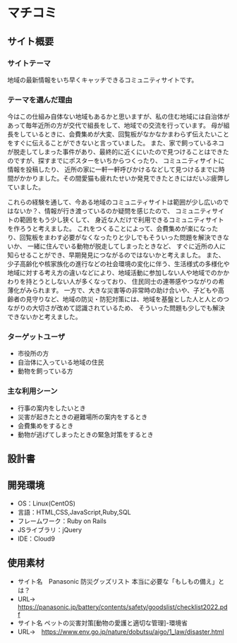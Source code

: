 # マチコミ

## サイト概要
### サイトテーマ
地域の最新情報をいち早くキャッチできるコミュニティサイトです。

### テーマを選んだ理由
今はこの仕組み自体ない地域もあるかと思いますが、私の住む地域には自治体があって毎年近所の方が交代で組長をして、地域での交流を行っています。 
母が組長をしているときに、会費集めが大変、回覧板がなかなかまわらず伝えたいことをすぐに伝えることができないと言っていました。 
また、家で飼っているネコが脱走してしまった事件があり、最終的に近くにいたので見つけることはできたのですが、探すまでにポスターをいちからつくったり、
コミュニティサイトに情報を投稿したり、 近所の家に一軒一軒呼びかけるなどして見つけるまでに時間がかかりました。その間愛猫も疲れたせいか発見できたときにはだいぶ疲弊していました。

これらの経験を通して、今ある地域のコミュニティサイトは範囲が少し広いのではないか？、情報が行き渡っているのか疑問を感じたので、
コミュニティサイトの範囲をもう少し狭くして、 身近な人だけで利用できるコミュニティサイトを作ろうと考えました。 
これをつくることによって、会費集めが楽になったり、回覧板をまわす必要がなくなったりと少しでもそういった問題を解決できないか、 一緒に住んでいる動物が脱走してしまったときなど、
すぐに近所の人に知らせることができ、早期発見につながるのではないかと考えました。 
また、少子高齢化や核家族化の進行などの社会環境の変化に伴う、生活様式の多様化や地域に対する考え方の違いなどにより、地域活動に参加しない人や地域でのかかわりを持とうとしない人が多くなっており、
住民同士の連帯感やつながりの希薄化がみられます。 一方で、大きな災害等の非常時の助け合いや、子どもや高齢者の見守りなど、地域の防災・防犯対策には、地域を基盤とした人と人とのつながりの大切さが改めて認識されているため、
そういった問題も少しでも解決できないかと考えました。　

### ターゲットユーザ
- 市役所の方
- 自治体に入っている地域の住民
- 動物を飼っている方

### 主な利用シーン
- 行事の案内をしたいとき 
- 災害が起きたときの避難場所の案内をするとき 
- 会費集めをするとき 
- 動物が逃げてしまったときの緊急対策をするとき

## 設計書


## 開発環境
- OS：Linux(CentOS)
- 言語：HTML,CSS,JavaScript,Ruby,SQL
- フレームワーク：Ruby on Rails
- JSライブラリ：jQuery
- IDE：Cloud9

## 使用素材
- サイト名　Panasonic 防災グッズリスト 本当に必要な「もしもの備え」とは？
- URL→　https://panasonic.jp/battery/contents/safety/goodslist/checklist2022.pdf
- サイト名  ペットの災害対策[動物の愛護と適切な管理]-環境省
- URL→　https://www.env.go.jp/nature/dobutsu/aigo/1_law/disaster.html
